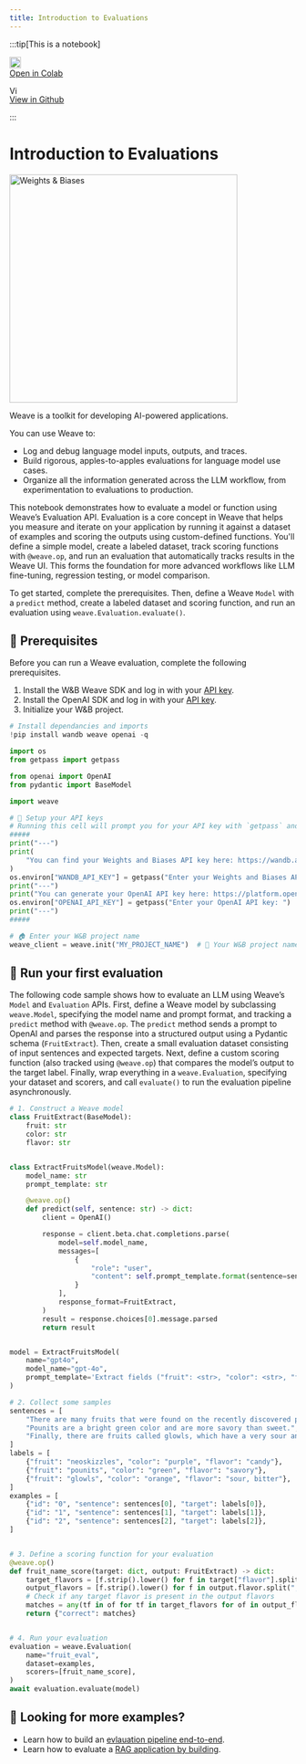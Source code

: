 ```yaml
---
title: Introduction to Evaluations
---
```



:::tip[This is a notebook]

<a href="https://colab.research.google.com/github/wandb/weave/blob/master/docs/./notebooks/Intro_to_Weave_Hello_Eval.ipynb" target="_blank" rel="noopener noreferrer" class="navbar__item navbar__link button button--secondary button--med margin-right--sm notebook-cta-button"><div><img src="https://upload.wikimedia.org/wikipedia/commons/archive/d/d0/20221103151430%21Google_Colaboratory_SVG_Logo.svg" alt="Open In Colab" height="20px" /><div>Open in Colab</div></div></a>

<a href="https://github.com/wandb/weave/blob/master/docs/./notebooks/Intro_to_Weave_Hello_Eval.ipynb" target="_blank" rel="noopener noreferrer" class="navbar__item navbar__link button button--secondary button--med margin-right--sm notebook-cta-button"><div><img src="https://upload.wikimedia.org/wikipedia/commons/9/91/Octicons-mark-github.svg" alt="View in Github" height="15px" /><div>View in Github</div></div></a>

:::



<!--- @wandbcode{feedback-colab} -->


# Introduction to Evaluations

<img src="http://wandb.me/logo-im-png" width="400" alt="Weights & Biases" />

Weave is a toolkit for developing AI-powered applications.

You can use Weave to:
- Log and debug language model inputs, outputs, and traces.
- Build rigorous, apples-to-apples evaluations for language model use cases.
- Organize all the information generated across the LLM workflow, from experimentation to evaluations to production.

This notebook demonstrates how to evaluate a model or function using Weave’s Evaluation API. Evaluation is a core concept in Weave that helps you measure and iterate on your application by running it against a dataset of examples and scoring the outputs using custom-defined functions. You'll define a simple model, create a labeled dataset, track scoring functions with `@weave.op`, and run an evaluation that automatically tracks results in the Weave UI. This forms the foundation for more advanced workflows like LLM fine-tuning, regression testing, or model comparison.

To get started, complete the prerequisites. Then, define a Weave `Model` with a `predict` method, create a labeled dataset and scoring function, and run an evaluation using `weave.Evaluation.evaluate()`.

## 🔑 Prerequisites

Before you can run a Weave evaluation, complete the following prerequisites.

1. Install the W&B Weave SDK and log in with your [API key](https://wandb.ai/settings#api).
2. Install the OpenAI SDK and log in with your [API key](https://platform.openai.com/api-keys).
3. Initialize your W&B project.


```python
# Install dependancies and imports
!pip install wandb weave openai -q

import os
from getpass import getpass

from openai import OpenAI
from pydantic import BaseModel

import weave

# 🔑 Setup your API keys
# Running this cell will prompt you for your API key with `getpass` and will not echo to the terminal.
#####
print("---")
print(
    "You can find your Weights and Biases API key here: https://wandb.ai/settings#api"
)
os.environ["WANDB_API_KEY"] = getpass("Enter your Weights and Biases API key: ")
print("---")
print("You can generate your OpenAI API key here: https://platform.openai.com/api-keys")
os.environ["OPENAI_API_KEY"] = getpass("Enter your OpenAI API key: ")
print("---")
#####

# 🏠 Enter your W&B project name
weave_client = weave.init("MY_PROJECT_NAME")  # 🐝 Your W&B project name
```

## 🐝 Run your first evaluation

The following code sample shows how to evaluate an LLM using Weave’s `Model` and `Evaluation` APIs. First, define a Weave model by subclassing `weave.Model`, specifying the model name and prompt format, and tracking a `predict` method with `@weave.op`. The `predict` method sends a prompt to OpenAI and parses the response into a structured output using a Pydantic schema (`FruitExtract`). Then, create a small evaluation dataset consisting of input sentences and expected targets. Next, define a custom scoring function (also tracked using `@weave.op`) that compares the model’s output to the target label. Finally,  wrap everything in a `weave.Evaluation`, specifying your dataset and scorers, and call `evaluate()` to run the evaluation pipeline asynchronously.


```python
# 1. Construct a Weave model
class FruitExtract(BaseModel):
    fruit: str
    color: str
    flavor: str


class ExtractFruitsModel(weave.Model):
    model_name: str
    prompt_template: str

    @weave.op()
    def predict(self, sentence: str) -> dict:
        client = OpenAI()

        response = client.beta.chat.completions.parse(
            model=self.model_name,
            messages=[
                {
                    "role": "user",
                    "content": self.prompt_template.format(sentence=sentence),
                }
            ],
            response_format=FruitExtract,
        )
        result = response.choices[0].message.parsed
        return result


model = ExtractFruitsModel(
    name="gpt4o",
    model_name="gpt-4o",
    prompt_template='Extract fields ("fruit": <str>, "color": <str>, "flavor": <str>) as json, from the following text : {sentence}',
)

# 2. Collect some samples
sentences = [
    "There are many fruits that were found on the recently discovered planet Goocrux. There are neoskizzles that grow there, which are purple and taste like candy.",
    "Pounits are a bright green color and are more savory than sweet.",
    "Finally, there are fruits called glowls, which have a very sour and bitter taste which is acidic and caustic, and a pale orange tinge to them.",
]
labels = [
    {"fruit": "neoskizzles", "color": "purple", "flavor": "candy"},
    {"fruit": "pounits", "color": "green", "flavor": "savory"},
    {"fruit": "glowls", "color": "orange", "flavor": "sour, bitter"},
]
examples = [
    {"id": "0", "sentence": sentences[0], "target": labels[0]},
    {"id": "1", "sentence": sentences[1], "target": labels[1]},
    {"id": "2", "sentence": sentences[2], "target": labels[2]},
]


# 3. Define a scoring function for your evaluation
@weave.op()
def fruit_name_score(target: dict, output: FruitExtract) -> dict:
    target_flavors = [f.strip().lower() for f in target["flavor"].split(",")]
    output_flavors = [f.strip().lower() for f in output.flavor.split(",")]
    # Check if any target flavor is present in the output flavors
    matches = any(tf in of for tf in target_flavors for of in output_flavors)
    return {"correct": matches}


# 4. Run your evaluation
evaluation = weave.Evaluation(
    name="fruit_eval",
    dataset=examples,
    scorers=[fruit_name_score],
)
await evaluation.evaluate(model)
```

## 🚀 Looking for more examples?

- Learn how to build an [evlauation pipeline end-to-end](https://weave-docs.wandb.ai/tutorial-eval). 
- Learn how to evaluate a [RAG application by building](https://weave-docs.wandb.ai/tutorial-rag).
